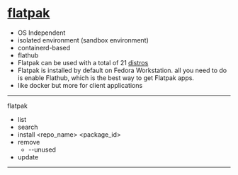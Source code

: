 [flatpak](https://flatpak.org/)
===============================
- OS Independent
- isolated environment (sandbox environment)
- containerd-based
- flathub
- Flatpak can be used with a total of 21 [distros](https://flatpak.org/setup)
- Flatpak is installed by default on Fedora Workstation. all you need to do is enable Flathub, which is the best way to get Flatpak apps. 
- like docker but more for client applications



-----------------------------------------------------------------
flatpak
- list
- search
- install <repo_name> <package_id>
- remove
  - --unused
- update
-----------------------------------------------------------------
